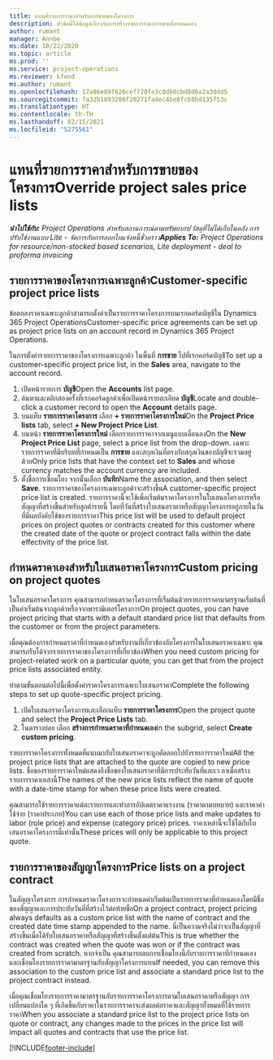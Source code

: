 ```yaml
---
title: แทนที่รายการราคาสำหรับการขายของโครงการ
description: หัวข้อนี้ให้ข้อมูลเกี่ยวกับการสร้างรายการราคาการขายที่กำหนดเอง
author: rumant
manager: Annbe
ms.date: 10/22/2020
ms.topic: article
ms.prod: ''
ms.service: project-operations
ms.reviewer: kfend
ms.author: rumant
ms.openlocfilehash: 17a86e89f626cef720fe3c8db0cbd8d6a2a3ddd5
ms.sourcegitcommit: fa32b1893286f20271fa4ec4be8fc68bd135f53c
ms.translationtype: HT
ms.contentlocale: th-TH
ms.lasthandoff: 02/15/2021
ms.locfileid: "5275561"
---
```

# <a name="override-project-sales-price-lists"></a><span data-ttu-id="7690a-103">แทนที่รายการราคาสำหรับการขายของโครงการ</span><span class="sxs-lookup"><span data-stu-id="7690a-103">Override project sales price lists</span></span>

<span data-ttu-id="7690a-104">_**นำไปใช้กับ:** Project Operations สำหรับสถานการณ์ตามทรัพยากร/วัสดุที่ไม่ได้เก็บในคลัง การปรับใช้งานแบบ Lite - จัดการกับการออกใบแจ้งหนี้ชั่วคราว_</span><span class="sxs-lookup"><span data-stu-id="7690a-104">_**Applies To:** Project Operations for resource/non-stocked based scenarios, Lite deployment - deal to proforma invoicing_</span></span>

## <a name="customer-specific-project-price-lists"></a><span data-ttu-id="7690a-105">รายการราคาของโครงการเฉพาะลูกค้า</span><span class="sxs-lookup"><span data-stu-id="7690a-105">Customer-specific project price lists</span></span>

<span data-ttu-id="7690a-106">ข้อตกลงราคาเฉพาะลูกค้าสามารถตั้งค่าเป็นรายการราคาโครงการบนเรกคอร์ดบัญชีใน Dynamics 365 Project Operations</span><span class="sxs-lookup"><span data-stu-id="7690a-106">Customer-specific price agreements can be set up as project price lists on an account record in Dynamics 365 Project Operations.</span></span>

<span data-ttu-id="7690a-107">ในการตั้งค่ารายการราคาของโครงการเฉพาะลูกค้า ในพื้นที่ **การขาย** ไปที่เรกคอร์ดบัญชี</span><span class="sxs-lookup"><span data-stu-id="7690a-107">To set up a customer-specific project price list, in the **Sales** area, navigate to the account record.</span></span>

1. <span data-ttu-id="7690a-108">เปิดหน้ารายการ **บัญชี**</span><span class="sxs-lookup"><span data-stu-id="7690a-108">Open the **Accounts** list page.</span></span>
2. <span data-ttu-id="7690a-109">ค้นหาและคลิกสองครั้งที่เรกคอร์ดลูกค้าเพื่อเปิดหน้ารายละเอียด **บัญชี**</span><span class="sxs-lookup"><span data-stu-id="7690a-109">Locate and double-click a customer record to open the **Account** details page.</span></span>
3. <span data-ttu-id="7690a-110">บนแท็บ **รายการราคาโครงการ** เลือก **+ รายการราคาโครงการใหม่**</span><span class="sxs-lookup"><span data-stu-id="7690a-110">On the **Project Price lists** tab, select **+ New Project Price List**.</span></span>
4. <span data-ttu-id="7690a-111">บนหน้า **รายการราคาโครงการใหม่** เลือกรายการราคาจากเมนูแบบเลื่อนลง</span><span class="sxs-lookup"><span data-stu-id="7690a-111">On the **New Project Price List** page, select a price list from the drop-down.</span></span> <span data-ttu-id="7690a-112">เฉพาะรายการราคาที่มีบริบทที่กำหนดเป็น **การขาย** และสกุลเงินที่ตรงกับสกุลเงินของบัญชีจะรวมอยู่ด้วย</span><span class="sxs-lookup"><span data-stu-id="7690a-112">Only price lists that have the context set to **Sales** and whose currency matches the account currency are included.</span></span>
5. <span data-ttu-id="7690a-113">ตั้งชื่อการเชื่อมโยง จากนั้นเลือก **บันทึก**</span><span class="sxs-lookup"><span data-stu-id="7690a-113">Name the association, and then select **Save**.</span></span> <span data-ttu-id="7690a-114">รายการราคาของโครงการเฉพาะลูกค้าจะสร้างขึ้น</span><span class="sxs-lookup"><span data-stu-id="7690a-114">A customer-specific project price list is created.</span></span> <span data-ttu-id="7690a-115">รายการราคานี้จะใช้เพื่อเริ่มต้นราคาโครงการในใบเสนอโครงการหรือสัญญาที่สร้างขึ้นสำหรับลูกค้ารายนี้ โดยที่วันที่สร้างใบเสนอราคาหรือสัญญาโครงการอยู่ภายในวันที่มีผลบังคับใช้ของรายการราคา</span><span class="sxs-lookup"><span data-stu-id="7690a-115">This price list will be used to default project prices on project quotes or contracts created for this customer where the created date of the quote or project contract falls within the date effectivity of the price list.</span></span>

## <a name="custom-pricing-on-project-quotes"></a><span data-ttu-id="7690a-116">กำหนดราคาเองสำหรับใบเสนอราคาโครงการ</span><span class="sxs-lookup"><span data-stu-id="7690a-116">Custom pricing on project quotes</span></span>

<span data-ttu-id="7690a-117">ในใบเสนอราคาโครงการ คุณสามารถกำหนดราคาโครงการที่เริ่มต้นด้วยรายการราคามาตรฐานเริ่มต้นที่เป็นค่าเริ่มต้นจากลูกค้าหรือจากพารามิเตอร์โครงการ</span><span class="sxs-lookup"><span data-stu-id="7690a-117">On project quotes, you can have project pricing that starts with a default standard price list that defaults from the customer or from the project parameters.</span></span>

<span data-ttu-id="7690a-118">เมื่อคุณต้องการกำหนดราคาที่กำหนดเองสำหรับงานที่เกี่ยวข้องกับโครงการในใบเสนอราคาเฉพาะ คุณสามารถรับได้จากรายการราคาของโครงการที่เกี่ยวข้อง</span><span class="sxs-lookup"><span data-stu-id="7690a-118">When you need custom pricing for project-related work on a particular quote, you can get that from the project price lists associated entity.</span></span>

<span data-ttu-id="7690a-119">ทำตามขั้นตอนต่อไปนี้เพื่อตั้งค่าราคาโครงการเฉพาะใบเสนอราคา</span><span class="sxs-lookup"><span data-stu-id="7690a-119">Complete the following steps to set up quote-specific project pricing.</span></span>

1. <span data-ttu-id="7690a-120">เปิดใบเสนอราคาโครงการและเลือกแท็บ **รายการราคาโครงการ**</span><span class="sxs-lookup"><span data-stu-id="7690a-120">Open the project quote and select the **Project Price Lists** tab.</span></span>
2. <span data-ttu-id="7690a-121">ในตารางย่อย เลือก **สร้างการกำหนดราคาที่กำหนดเอง**</span><span class="sxs-lookup"><span data-stu-id="7690a-121">In the subgrid, select **Create custom pricing**.</span></span>

<span data-ttu-id="7690a-122">รายการราคาโครงการทั้งหมดที่แนบมากับใบเสนอราคาจะถูกคัดลอกไปยังรายการราคาใหม่</span><span class="sxs-lookup"><span data-stu-id="7690a-122">All the project price lists that are attached to the quote are copied to new price lists.</span></span> <span data-ttu-id="7690a-123">ชื่อของรายการราคาใหม่แสดงถึงชื่อของใบเสนอราคาที่มีการประทับวันที่และเว ลาเมื่อสร้างรายการราคาเหล่านี้</span><span class="sxs-lookup"><span data-stu-id="7690a-123">The names of the new price lists reflect the name of quote with a date-time stamp for when these price lists were created.</span></span>

<span data-ttu-id="7690a-124">คุณสามารถใช้รายการราคาแต่ละรายการและทำการอัปเดตราคาแรงงาน (ราคาตามบทบาท) และราคาค่าใช้จ่าย (ราคาประเภท)</span><span class="sxs-lookup"><span data-stu-id="7690a-124">You can use each of those price lists and make updates to labor (role price) and expense (category price) prices.</span></span> <span data-ttu-id="7690a-125">ราคาเหล่านี้จะใช้ได้กับใบเสนอราคาโครงการนี้เท่านั้น</span><span class="sxs-lookup"><span data-stu-id="7690a-125">These prices will only be applicable to this project quote.</span></span>

## <a name="price-lists-on-a-project-contract"></a><span data-ttu-id="7690a-126">รายการราคาของสัญญาโครงการ</span><span class="sxs-lookup"><span data-stu-id="7690a-126">Price lists on a project contract</span></span>

<span data-ttu-id="7690a-127">ในสัญญาโครงการ การกำหนดราคาโครงการจะกำหนดค่าเริ่มต้นเป็นรายการราคาที่กำหนดเองโดยมีชื่อของสัญญาและการประทับวันที่ที่สร้างไว้ต่อท้ายชื่อ</span><span class="sxs-lookup"><span data-stu-id="7690a-127">On a project contract, project pricing always defaults as a custom price list with the name of contract and the created date time stamp appended to the name.</span></span> <span data-ttu-id="7690a-128">นี่เป็นความจริงไม่ว่าจะเป็นสัญญาที่สร้างขึ้นเมื่อได้รับใบเสนอราคาหรือสัญญาที่สร้างขึ้นตั้งแต่ต้น</span><span class="sxs-lookup"><span data-stu-id="7690a-128">This is true whether the contract was created when the quote was won or if the contract was created from scratch.</span></span> <span data-ttu-id="7690a-129">หากจำเป็น คุณสามารถลบการเชื่อมโยงนี้กับรายการราคาที่กำหนดเอง และเชื่อมโยงรายการราคามาตรฐานกับสัญญาโครงการแทน</span><span class="sxs-lookup"><span data-stu-id="7690a-129">If needed, you can remove this association to the custom price list and associate a standard price list to the project contract instead.</span></span>

<span data-ttu-id="7690a-130">เมื่อคุณเชื่อมโยงรายการราคามาตรฐานกับรายการราคาโครงการตามใบเสนอราคาหรือสัญญา การเปลี่ยนแปลงใด ๆ ที่เกิดขึ้นกับราคาในรายการราคาจะส่งผลต่อราคาและสัญญาทั้งหมดที่ใช้รายการราคา</span><span class="sxs-lookup"><span data-stu-id="7690a-130">When you associate a standard price list to the project price lists on quote or contract, any changes made to the prices in the price list will impact all quotes and contracts that use the price list.</span></span>


[!INCLUDE[footer-include](../includes/footer-banner.md)]